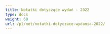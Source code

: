 ```yaml
---
title: Notatki dotyczące wydań - 2022
type: docs
weight: 60
url: /pl/net/notatki-dotyczace-wydania-2022/
---
```

